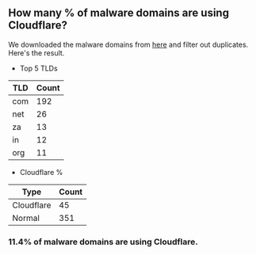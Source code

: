 ## How many % of malware domains are using Cloudflare?


We downloaded the malware domains from [here](https://urlhaus.abuse.ch) and filter out duplicates.
Here's the result.


[//]: # (start replacement)


- Top 5 TLDs

| TLD | Count |
| --- | --- |
| com | 192 |
| net | 26 |
| za | 13 |
| in | 12 |
| org | 11 |


- Cloudflare %

| Type | Count |
| --- | --- |
| Cloudflare | 45 |
| Normal | 351 |


### 11.4% of malware domains are using Cloudflare.